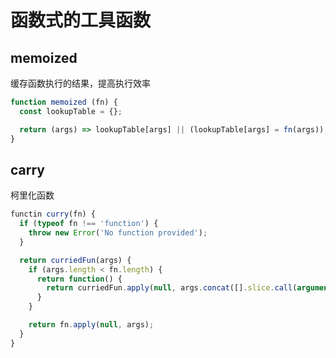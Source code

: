 # 函数式的工具函数  
## memoized  
缓存函数执行的结果，提高执行效率
``` javascript  
function memoized (fn) {
  const lookupTable = {};

  return (args) => lookupTable[args] || (lookupTable[args] = fn(args));
}
```  
## carry  
柯里化函数  
``` javascript  
functin curry(fn) {
  if (typeof fn !== 'function') {
    throw new Error('No function provided');
  }

  return curriedFun(args) {
    if (args.length < fn.length) {
      return function() {
        return curriedFun.apply(null, args.concat([].slice.call(arguments)))
      }
    }

    return fn.apply(null, args);
  }
}
```  